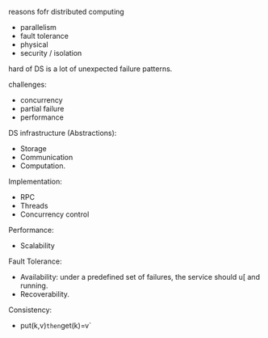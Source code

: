 reasons fofr distributed computing

- parallelism
- fault tolerance
- physical
- security / isolation

hard of DS is a lot of unexpected failure patterns.

challenges:
- concurrency
- partial failure
- performance 

DS infrastructure (Abstractions):
- Storage
- Communication
- Computation.

Implementation:
- RPC
- Threads
- Concurrency control

Performance:
- Scalability  

Fault Tolerance: 
- Availability: under a predefined set of failures, the service should u[ and running.
- Recoverability.


Consistency:
- put(k,v)` then `get(k)=v` 

<!--stackedit_data:
eyJoaXN0b3J5IjpbLTgyOTc1MzY1NywxMDk3OTczNTkxLC0xNj
Q1NzkzMjAxLC0xOTA3Njc1NDMwLC0xODQxNzQzMzMxXX0=
-->